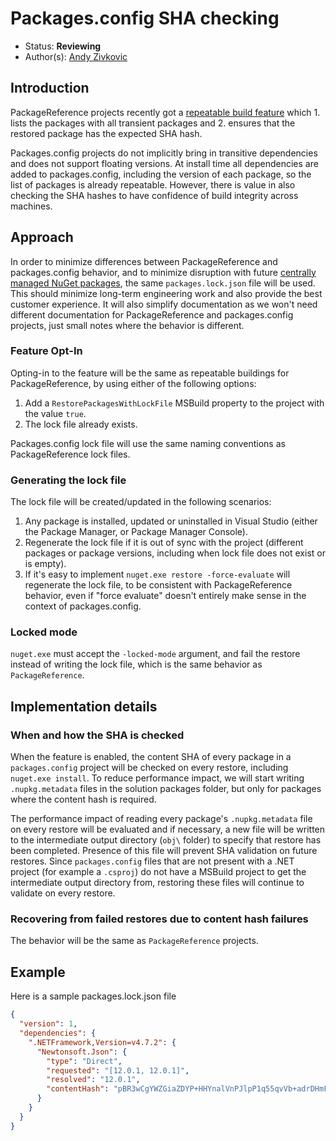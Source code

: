 # Packages.config SHA checking

* Status: **Reviewing**
* Author(s): [Andy Zivkovic](https://github.com/zivkan)

## Introduction

PackageReference projects recently got a [repeatable build feature](https://github.com/NuGet/Home/wiki/Enable-repeatable-package-restore-using-lock-file) which 1. lists the packages with all transient packages and 2. ensures that the restored package has the expected SHA hash.

Packages.config projects do not implicitly bring in transitive dependencies and does not support floating versions. At install time all dependencies are added to packages.config, including the version of each package, so the list of packages is already repeatable. However, there is value in also checking the SHA hashes to have confidence of build integrity across machines.

## Approach

In order to minimize differences between PackageReference and packages.config behavior, and to minimize disruption with future [centrally managed NuGet packages](https://github.com/NuGet/Home/wiki/Centrally-managing-NuGet-packages), the same `packages.lock.json` file will be used. This should minimize long-term engineering work and also provide the best customer experience. It will also simplify documentation as we won't need different documentation for PackageReference and packages.config projects, just small notes where the behavior is different.

### Feature Opt-In

Opting-in to the feature will be the same as repeatable buildings for PackageReference, by using either of the following options:

1. Add a `RestorePackagesWithLockFile` MSBuild property to the project with the value `true`.
2. The lock file already exists.

Packages.config lock file will use the same naming conventions as PackageReference lock files.

### Generating the lock file

The lock file will be created/updated in the following scenarios:

1. Any package is installed, updated or uninstalled in Visual Studio (either the Package Manager, or Package Manager Console).
2. Regenerate the lock file if it is out of sync with the project (different packages or package versions, including when lock file does not exist or is empty).
3. If it's easy to implement `nuget.exe restore -force-evaluate` will regenerate the lock file, to be consistent with PackageReference behavior, even if "force evaluate" doesn't entirely make sense in the context of packages.config.

### Locked mode

`nuget.exe` must accept the `-locked-mode` argument, and fail the restore instead of writing the lock file, which is the same behavior as `PackageReference`.

## Implementation details

### When and how the SHA is checked

When the feature is enabled, the content SHA of every package in a `packages.config` project will be checked on every restore, including `nuget.exe install`. To reduce performance impact, we will start writing `.nupkg.metadata` files in the solution packages folder, but only for packages where the content hash is required.

The performance impact of reading every package's `.nupkg.metadata` file on every restore will be evaluated and if necessary, a new file will be written to the intermediate output directory (`obj\` folder) to specify that restore has been completed. Presence of this file will prevent SHA validation on future restores. Since `packages.config` files that are not present with a .NET project (for example a `.csproj`) do not have a MSBuild project to get the intermediate output directory from, restoring these files will continue to validate on every restore.

### Recovering from failed restores due to content hash failures

The behavior will be the same as `PackageReference` projects.

## Example

Here is a sample packages.lock.json file

```json
{
  "version": 1,
  "dependencies": {
    ".NETFramework,Version=v4.7.2": {
      "Newtonsoft.Json": {
        "type": "Direct",
        "requested": "[12.0.1, 12.0.1]",
        "resolved": "12.0.1",
        "contentHash": "pBR3wCgYWZGiaZDYP+HHYnalVnPJlpP1q55qvVb+adrDHmFMDc1NAKio61xTwftK3Pw5h7TZJPJEEVMd6ty8rg=="
      }
    }
  }
}
```